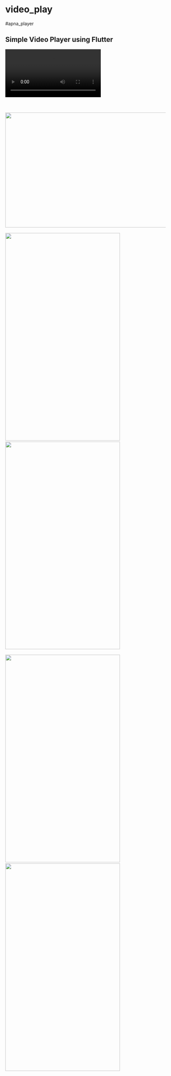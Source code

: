 # video_play
#apna_player

## Simple Video Player using Flutter

<p>
  

<video>
  <source = "https://github.com/VivekTailor19/apna_player/assets/119835214/541c9286-d5c6-486f-88a8-5518498cdffd"> </video>


<br><br>
<img src = "https://github.com/VivekTailor19/apna_player/assets/119835214/7da912e9-b07f-4a9e-8033-5487194d2672" height="360" width="650" >
<br><br>
<img src = "https://github.com/VivekTailor19/apna_player/assets/119835214/e3ef685f-632f-40c1-b08a-3a79a2e4ccc1" width="360" height="650" >
  &emsp; &emsp;
<img src = "https://github.com/VivekTailor19/apna_player/assets/119835214/d665b245-bd75-4a27-a264-7d076e062646" width="360" height="650">
<br><br>
<img src = "https://github.com/VivekTailor19/apna_player/assets/119835214/5d9e80fd-1cd1-41cb-a7ca-7dd35b6f1e53" width="360" height="650">
  &emsp; &emsp;
<img src = "https://github.com/VivekTailor19/apna_player/assets/119835214/c1200265-ec6b-459b-b3ab-e924085d4f97" width="360" height="650" >

</p>
